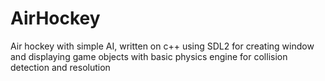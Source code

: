 # AirHockey
Air hockey with simple AI, written on c++ using SDL2 for creating window and displaying game objects with basic physics engine for collision detection and resolution

